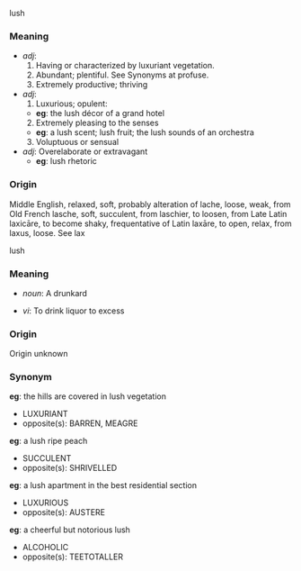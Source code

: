 lush
### Meaning
+ _adj_:
   1. Having or characterized by luxuriant vegetation.
   2. Abundant; plentiful. See Synonyms at profuse.
   3. Extremely productive; thriving
+ _adj_:
   1. Luxurious; opulent:
    + __eg__: the lush décor of a grand hotel
   2. Extremely pleasing to the senses
    + __eg__: a lush scent; lush fruit; the lush sounds of an orchestra
   3. Voluptuous or sensual
+ _adj_: Overelaborate or extravagant
    + __eg__: lush rhetoric

### Origin

Middle English, relaxed, soft, probably alteration of lache, loose, weak, from Old French lasche, soft, succulent, from laschier, to loosen, from Late Latin laxicāre, to become shaky, frequentative of Latin laxāre, to open, relax, from laxus, loose. See lax

lush
### Meaning
+ _noun_: A drunkard

+ _vi_: To drink liquor to excess

### Origin

Origin unknown

### Synonym

__eg__: the hills are covered in lush vegetation

+ LUXURIANT
+ opposite(s): BARREN, MEAGRE

__eg__: a lush ripe peach

+ SUCCULENT
+ opposite(s): SHRIVELLED

__eg__: a lush apartment in the best residential section

+ LUXURIOUS
+ opposite(s): AUSTERE

__eg__: a cheerful but notorious lush

+ ALCOHOLIC
+ opposite(s): TEETOTALLER


